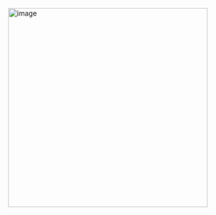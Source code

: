<img width="406" alt="image" src="https://github.com/user-attachments/assets/cbe2abb6-60d8-4f72-91e8-79db72f9c456" />
